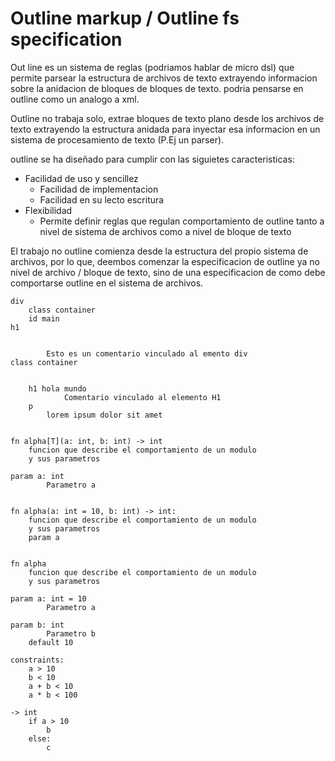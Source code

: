 # Outline markup / Outline fs specification

Out line es un sistema de reglas (podriamos hablar de micro dsl) que permite
parsear la estructura de archivos de texto extrayendo informacion sobre la anidacion 
de bloques de bloques de texto. podria pensarse en outline como un analogo a xml.

Outline no trabaja solo, extrae bloques de texto plano desde los archivos de texto
extrayendo la estructura anidada para inyectar esa informacion en un sistema de 
procesamiento de texto (P.Ej un parser).

outline se ha diseñado para cumplir con las siguietes caracteristicas:
 - Facilidad de uso y sencillez
    - Facilidad de implementacion
    - Facilidad en su lecto escritura
- Flexibilidad
    - Permite definir reglas que regulan comportamiento de outline tanto a nivel 
    de sistema de archivos como a nivel de bloque de texto

El trabajo no outline comienza desde la estructura del propio sistema de archivos,
por lo que, deembos comenzar la especificacion de outline ya no nivel de archivo / bloque 
de texto, sino de una especificacion de como debe comportarse outline en el sistema de archivos.



```outline
div 
    class container
    id main
h1


        Esto es un comentario vinculado al emento div
class container


    h1 hola mundo
            Comentario vinculado al elemento H1
    p
        lorem ipsum dolor sit amet

```




```outline

fn alpha[T](a: int, b: int) -> int
    funcion que describe el comportamiento de un modulo
    y sus parametros

param a: int
        Parametro a


fn alpha(a: int = 10, b: int) -> int:
    funcion que describe el comportamiento de un modulo
    y sus parametros
    param a


fn alpha
    funcion que describe el comportamiento de un modulo
    y sus parametros

param a: int = 10
        Parametro a

param b: int
        Parametro b
    default 10

constraints:
    a > 10
    b < 10
    a + b < 10
    a * b < 100

-> int
    if a > 10
        b
    else:
        c
```